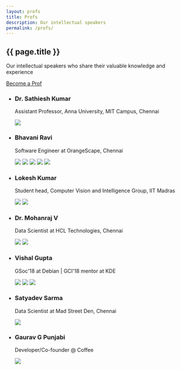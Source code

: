 ```yaml
---
layout: profs
title: Profs
description: Our intellectual speakers
permalink: /profs/
---
```


<article class="post">
	<div class="post-header">
		<div id="particles-js"></div>
		<h1>{{ page.title }}</h1>
		<p class="page_description">Our intellectual speakers who share their valuable knowledge and experience</p>
		<a href="https://docs.google.com/forms/d/e/1FAIpQLSfueQnshUQrvrWkIF-YzBFKkPWutbgWsa7dodaz77zvOUJXtQ/viewform" target="_blank" class="btn_catcher">Become a Prof</a>
	</div>
	<div class="speakers_entry">
		<div class="blog-category-box">
			<div class="category-box">
				<ul>
					<li>
						<div class='speakers_box'>
							<div class="speakers_circle" style="background-image: url('https://drive.google.com/uc?id=1Wn9oVb5iVtyCqphZBCN4Ou6-Gr04IOaa')"></div>
							<div class="post-box">
								<h3>Dr. Sathiesh Kumar</h3>
								<p>Assistant Professor, Anna University, MIT Campus, Chennai</p>
								<div class="speaker_social">
									<a href="https://www.sathieshkumar.com/" target="_blank"><img src="/images/icons/web.png"></a>
								</div>
							</div>
						</div>
					</li>
					<li>
						<div class='speakers_box'>
							<div class="speakers_circle" style="background-image: url('https://drive.google.com/uc?id=1ay9A2koA4ToEkq37hAyp6Eb2nsi1H38h')"></div>
							<div class="post-box">
								<h3>Bhavani Ravi</h3>
								<p>Software Engineer at OrangeScape, Chennai</p>
								<div class="speaker_social">
									<a href="http://bhavaniravi.com/" target="_blank"><img src="/images/icons/web.png"></a>
									<a href="https://github.com/bhavaniravi" target="_blank"><img src="/images/icons/github.png"></a>
									<a href="https://medium.com/@bhavaniravi" target="_blank"><img src="/images/icons/medium.png"></a>
									<a href="https://twitter.com/geeky_bhavani" target="_blank"><img src="/images/icons/twitter.png"></a>
									<a href="https://www.linkedin.com/in/bhavanir/" target="_blank"><img src="/images/icons/linkedin.png"></a>
								</div>
							</div>
						</div>
					</li>
					<li>
						<div class='speakers_box'>
							<div class="speakers_circle" style="background-image: url('https://drive.google.com/uc?id=1L9fGgXqWydrATBJfmJFMV4LmLa5ADeuV')"></div>
							<div class="post-box">
								<h3>Lokesh Kumar</h3>
								<p>Student head, Computer Vision and Intelligence Group, IIT Madras</p>
								<div class="speaker_social">
									<a href="https://iitmcvg.github.io/" target="_blank"><img src="/images/icons/web.png"></a>
									<a href="https://www.linkedin.com/in/lokesh-kumar-t/" target="_blank"><img src="/images/icons/linkedin.png"></a>
								</div>
							</div>
						</div>
					</li>
					<li>
						<div class='speakers_box'>
							<div class="speakers_circle" style="background-image: url('https://drive.google.com/uc?id=1K3hQ_si8o5SrjE2I8SSmX8otVwDwmyS4')"></div>
							<div class="post-box">
								<h3>Dr. Mohanraj V</h3>
								<p>Data Scientist at HCL Technologies, Chennai</p>
								<div class="speaker_social">
									<a href="https://www.linkedin.com/in/drmohanrajphd/" target="_blank"><img src="/images/icons/linkedin.png"></a>
									<a href="https://twitter.com/mohanrajphd" target="_blank"><img src="/images/icons/twitter.png"></a>
								</div>
							</div>
						</div>
					</li>
					<li>
						<div class='speakers_box'>
							<div class="speakers_circle" style="background-image: url('https://drive.google.com/uc?id=13b2IBU3-uWVBKJHrQcyoSNdJOayJllG1')"></div>
							<div class="post-box">
								<h3>Vishal Gupta</h3>
								<p>GSoc'18 at Debian | GCI'18 mentor at KDE</p>
								<div class="speaker_social">
									<a href="http://vishalgupta.me/projects/" target="_blank"><img src="/images/icons/web.png"></a>
									<a href="https://github.com/py-ranoid" target="_blank"><img src="/images/icons/github.png"></a>
									<a href="https://www.linkedin.com/in/vishalg8897/" target="_blank"><img src="/images/icons/linkedin.png"></a>
								</div>
							</div>
						</div>
					</li>
					<li>
						<div class='speakers_box'>
							<div class="speakers_circle" style="background-image: url('https://drive.google.com/uc?id=1tsDPo_rFHTYAG0GWe4rmUPHuKX7XNdIv')"></div>
							<div class="post-box">
								<h3>Satyadev Sarma</h3>
								<p>Data Scientist at Mad Street Den, Chennai</p>
								<div class="speaker_social">
									<a href="https://www.linkedin.com/in/satyadev-sarma-689505102/" target="_blank"><img src="/images/icons/linkedin.png"></a>
								</div>
							</div>
						</div>
					</li>
					<li>
						<div class='speakers_box'>
							<div class="speakers_circle" style="background-image: url('https://drive.google.com/uc?id=1fJ-vT45hoPqZcnbAP-oBQLIIo9yC-w1O')"></div>
							<div class="post-box">
								<h3>Gaurav G Punjabi</h3>
								<p>Developer/Co-founder @ Coffee</p>
								<div class="speaker_social">
									<a href="https://www.linkedin.com/in/gaurav-g-punjabi/" target="_blank"><img src="/images/icons/linkedin.png"></a>
								</div>
							</div>
						</div>
					</li>
				</ul>
			</div>
		</div>
	</div>
</article>